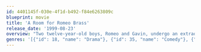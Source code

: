 ```yaml
---
id: 4401145f-030e-4f1d-b492-f84e6263809c
blueprint: movie
title: 'A Room for Romeo Brass'
release_date: '1999-08-23'
overview: "Two twelve-year-old boys, Romeo and Gavin, undergo an extraordinary test of character and friendship when Morell, a naive but eccentric and dangerous stranger, comes between them. Morell befriends with the two boys and later asks them to help him pursue Romeo's beautiful elder sister. He gradually becomes more violent after she rejects him."
genres: '[{"id": 18, "name": "Drama"}, {"id": 35, "name": "Comedy"}, {"id": 10769, "name": "Foreign"}]'
---
```

